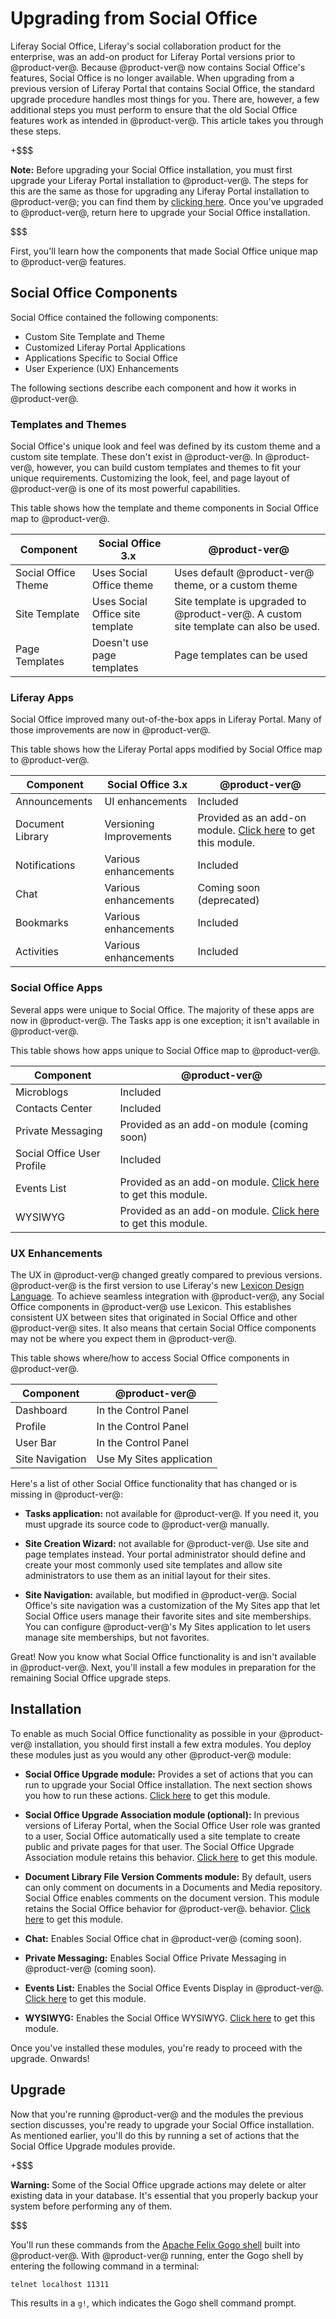 # Upgrading from Social Office

Liferay Social Office, Liferay's social collaboration product for the 
enterprise, was an add-on product for Liferay Portal versions prior to 
@product-ver@. Because @product-ver@ now contains Social Office's features, 
Social Office is no longer available. When upgrading from a previous version of 
Liferay Portal that contains Social Office, the standard upgrade procedure 
handles most things for you. There are, however, a few additional steps you must 
perform to ensure that the old Social Office features work as intended in 
@product-ver@. This article takes you through these steps.

+$$$

**Note:** Before upgrading your Social Office installation, you must first 
upgrade your Liferay Portal installation to @product-ver@. The steps for this 
are the same as those for upgrading any Liferay Portal installation to 
@product-ver@; you can find them by 
[clicking here](/discover/deployment/-/knowledge_base/7-0/upgrading-to-liferay-7). 
Once you've upgraded to @product-ver@, return here to upgrade your Social Office 
installation. 

$$$

First, you'll learn how the components that made Social Office unique map to 
@product-ver@ features. 

## Social Office Components

Social Office contained the following components: 

- Custom Site Template and Theme
- Customized Liferay Portal Applications
- Applications Specific to Social Office
- User Experience (UX) Enhancements

The following sections describe each component and how it works in 
@product-ver@. 

### Templates and Themes

Social Office's unique look and feel was defined by its custom theme and a 
custom site template. These don't exist in @product-ver@. In @product-ver@, 
however, you can build custom templates and themes to fit your unique 
requirements. Customizing the look, feel, and page layout of @product-ver@ is 
one of its most powerful capabilities. 

This table shows how the template and theme components in Social Office map to 
@product-ver@. 

Component | &nbsp;Social Office 3.x | &nbsp;@product-ver@ | 
--------- | ----------------------- | ------------------- | 
Social Office Theme | Uses Social Office theme | Uses default @product-ver@ theme, or a custom theme |
Site Template | Uses Social Office site template | Site template is upgraded to @product-ver@. A custom site template can also be used. |
Page Templates | Doesn't use page templates | Page templates can be used |

### Liferay Apps

Social Office improved many out-of-the-box apps in Liferay Portal. Many of those 
improvements are now in @product-ver@. 

This table shows how the Liferay Portal apps modified by Social Office map to 
@product-ver@. 

Component | &nbsp;Social Office 3.x | &nbsp;@product-ver@ | 
--------- | ----------------------- | ------------------- | 
Announcements | UI enhancements | Included |
Document Library | Versioning Improvements | Provided as an add-on module. [Click here](https://repository.liferay.com/nexus/content/repositories/liferay-public-releases/com/liferay/com.liferay.document.library.file.version.discussion.web/) to get this module. |
Notifications | Various enhancements | Included |
Chat | Various enhancements | Coming soon (deprecated) |
Bookmarks | Various enhancements | Included |
Activities | Various enhancements | Included |

### Social Office Apps

Several apps were unique to Social Office. The majority of these apps are now in 
@product-ver@. The Tasks app is one exception; it isn't available in 
@product-ver@. 

This table shows how apps unique to Social Office map to @product-ver@. 

Component | &nbsp;@product-ver@ | 
--------- | ------------------- | 
Microblogs | Included | 
Contacts Center | Included | 
Private Messaging | Provided as an add-on module (coming soon) | 
Social Office User Profile | Included | 
Events List | Provided as an add-on module. [Click here](https://web.liferay.com/marketplace/-/mp/application/83511066) to get this module. | 
WYSIWYG | Provided as an add-on module. [Click here](https://web.liferay.com/marketplace/-/mp/application/15502123) to get this module. | 

### UX Enhancements

The UX in @product-ver@ changed greatly compared to previous versions. 
@product-ver@ is the first version to use Liferay's new 
[Lexicon Design Language](https://dev.liferay.com/participate/liferaypedia/-/wiki/Main/Lexicon). 
To achieve seamless integration with @product-ver@, any Social Office components 
in @product-ver@ use Lexicon. This establishes consistent UX between sites that 
originated in Social Office and other @product-ver@ sites. It also means that 
certain Social Office components may not be where you expect them in 
@product-ver@. 

This table shows where/how to access Social Office components in @product-ver@. 

Component | &nbsp;@product-ver@ | 
--------- | ------------------- | 
Dashboard | In the Control Panel |
Profile | In the Control Panel |
User Bar | In the Control Panel |
Site Navigation | Use My Sites application |

Here's a list of other Social Office functionality that has changed or is 
missing in @product-ver@: 

- **Tasks application:** not available for @product-ver@. If you need it, you 
must upgrade its source code to @product-ver@ manually. 

- **Site Creation Wizard:** not available for @product-ver@. Use site and page 
templates instead. Your portal administrator should define and create your most 
commonly used site templates and allow site administrators to use them as an 
initial layout for their sites. 

- **Site Navigation:** available, but modified in @product-ver@. Social Office's 
site navigation was a customization of the My Sites app that let Social Office 
users manage their favorite sites and site memberships. You can configure 
@product-ver@'s My Sites application to let users manage site memberships, but 
not favorites. 

Great! Now you know what Social Office functionality is and isn't available in 
@product-ver@. Next, you'll install a few modules in preparation for the 
remaining Social Office upgrade steps. 
<!-- Make sure it's clear this refers to the steps that remain after the portal upgrade from 6.2 to 7.0 -->

## Installation

To enable as much Social Office functionality as possible in your @product-ver@ 
installation, you should first install a few extra modules. You deploy these 
modules just as you would any other @product-ver@ module: 

- **Social Office Upgrade module:** Provides a set of actions that you can run 
  to upgrade your Social Office installation. The next section shows you how to 
  run these actions. 
  [Click here](https://repository.liferay.com/nexus/content/repositories/liferay-public-releases/com/liferay/com.liferay.social.office.upgrade/) 
  to get this module. 

- **Social Office Upgrade Association module (optional):** In previous versions 
  of Liferay Portal, when the Social Office User role was granted to a user, 
  Social Office automatically used a site template to create public and private 
  pages for that user. The Social Office Upgrade Association module retains this 
  behavior. 
  [Click here](https://repository.liferay.com/nexus/content/repositories/liferay-public-releases/com/liferay/com.liferay.social.office.upgrade.association/) 
  to get this module. 
  
- **Document Library File Version Comments module:** By default, users can only 
  comment on documents in a Documents and Media repository. Social Office 
  enables comments on the document version. This module retains the Social 
  Office behavior for @product-ver@. 
  behavior. 
  [Click here](https://repository.liferay.com/nexus/content/repositories/liferay-public-releases/com/liferay/com.liferay.document.library.file.version.discussion.web/) 
  to get this module. 

- **Chat:** Enables Social Office chat in @product-ver@ (coming soon). 

- **Private Messaging:** Enables Social Office Private Messaging in 
  @product-ver@ (coming soon). 

- **Events List:** Enables the Social Office Events Display in @product-ver@. 
  [Click here](https://web.liferay.com/marketplace/-/mp/application/83511066) 
  to get this module. 

- **WYSIWYG:** Enables the Social Office WYSIWYG. 
  [Click here](https://web.liferay.com/marketplace/-/mp/application/15502123) 
  to get this module. 

Once you've installed these modules, you're ready to proceed with the upgrade. 
Onwards! 

## Upgrade

Now that you're running @product-ver@ and the modules the previous section 
discusses, you're ready to upgrade your Social Office installation. As mentioned 
earlier, you'll do this by running a set of actions that the Social Office 
Upgrade modules provide. 

+$$$

**Warning:** Some of the Social Office upgrade actions may delete or alter 
existing data in your database. It's essential that you properly backup your 
system before performing any of them. 

$$$

You'll run these commands from the 
[Apache Felix Gogo shell](https://felix.apache.org/documentation/subprojects/apache-felix-gogo.html) 
built into @product-ver@. With @product-ver@ running, enter the Gogo shell by 
entering the following command in a terminal: 

    telnet localhost 11311

This results in a `g!`, which indicates the Gogo shell command prompt. 
